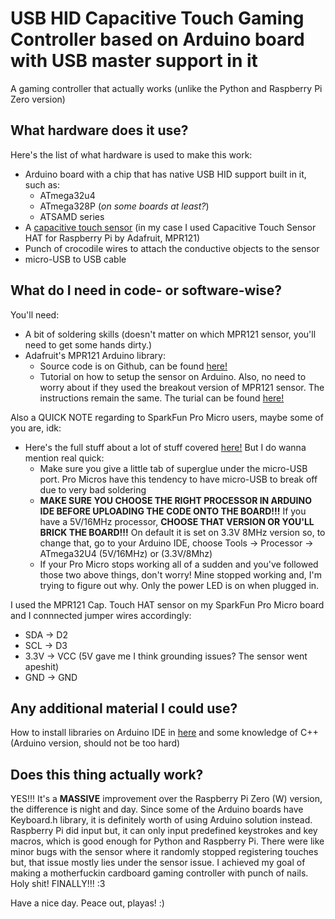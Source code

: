 # USB HID Capacitive Touch Gaming Controller based on Arduino board with USB master support in it

A gaming controller that actually works (unlike the Python and Raspberry Pi Zero version)

## What hardware does it use?

Here's the list of what hardware is used to make this work:
- Arduino board with a chip that has native USB HID support built in it, such as:
	- ATmega32u4
	- ATmega328P (*on some boards at least?*)
	- ATSAMD series
- A [capacitive touch sensor](https://www.adafruit.com/product/2340) (in my case I used Capacitive Touch Sensor HAT for Raspberry Pi by Adafruit, MPR121)
- Punch of crocodile wires to attach the conductive objects to the sensor
- micro-USB to USB cable

## What do I need in code- or software-wise?

You'll need:
- A bit of soldering skills (doesn't matter on which MPR121 sensor, you'll need to get some hands dirty.)
- Adafruit's MPR121 Arduino library:
   - Source code is on Github, can be found [here!](https://github.com/adafruit/Adafruit_MPR121)
   - Tutorial on how to setup the sensor on Arduino. Also, no need to worry about if they used the breakout version of MPR121 sensor. The instructions remain the same. The turial can be found [here!](https://learn.adafruit.com/adafruit-mpr121-12-key-capacitive-touch-sensor-breakout-tutorial/pinouts)

Also a QUICK NOTE regarding to SparkFun Pro Micro users, maybe some of you are, idk:

- Here's the full stuff about a lot of stuff covered [here!](https://learn.sparkfun.com/tutorials/pro-micro--fio-v3-hookup-guide/all) But I do wanna mention real quick:
	- Make sure you give a little tab of superglue under the micro-USB port. Pro Micros have this tendency to have micro-USB to break off due to very bad soldering
	- **MAKE SURE YOU CHOOSE THE RIGHT PROCESSOR IN ARDUINO IDE BEFORE UPLOADING THE CODE ONTO THE BOARD!!!** If you have a 5V/16MHz processor, **CHOOSE THAT VERSION OR YOU'LL BRICK THE BOARD!!!** On default it is set on 3.3V 8MHz version so, to change that, go to your Arduino IDE, choose Tools -> Processor -> ATmega32U4 (5V/16MHz) or (3.3V/8Mhz)
	- If your Pro Micro stops working all of a sudden and you've followed those two above things, don't worry! Mine stopped working and, I'm trying to figure out why. Only the power LED is on when plugged in.

I used the MPR121 Cap. Touch HAT sensor on my SparkFun Pro Micro board and I connnected jumper wires accordingly:
- SDA -> D2
- SCL -> D3
- 3.3V -> VCC (5V gave me I think grounding issues? The sensor went apeshit)
- GND -> GND
   
## Any additional material I could use?

How to install libraries on Arduino IDE in [here](https://www.arduino.cc/en/Guide/Libraries) and some knowledge of C++ (Arduino version, should not be too hard)

## Does this thing actually work?

YES!!! It's a **MASSIVE** improvement over the Raspberry Pi Zero (W) version, the difference is night and day. Since some of the Arduino boards have Keyboard.h library, it is definitely worth of using Arduino solution instead. Raspberry Pi did input but, it can only input predefined keystrokes and key macros, which is good enough for Python and Raspberry Pi. There were like minor bugs with the sensor where it randomly stopped registering touches but, that issue mostly lies under the sensor issue. I achieved my goal of making a motherfuckin cardboard gaming controller with punch of nails. Holy shit! FINALLY!!! :3

Have a nice day. Peace out, playas! :)
